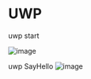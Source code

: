 # UWP
uwp start

![image](https://user-images.githubusercontent.com/59910227/75601145-bb118480-5afb-11ea-9209-58feea551009.png)

uwp SayHello
![image](https://user-images.githubusercontent.com/59910227/75601909-53f7ce00-5b03-11ea-8ca7-aadfbd6f03d3.png)

